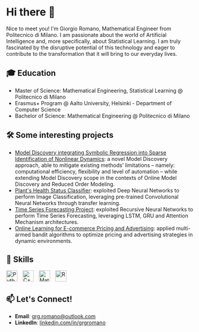 # Hi there 👋

Nice to meet you! I'm Giorgio Romano, Mathematical Engineer from Politecnico di Milano. I am passionate about the world of Artificial Intelligence and, more specifically, about Statistical Learning. I am truly fascinated by the disruptive potential of this technology and eager to contribute to the transformation that it will bring to our everyday lives.

## 🎓 Education
- Master of Science: Mathematical Engineering, Statistical Learning @ Politecnico di Milano
- Erasmus+ Program @ Aalto University, Helsinki - Department of Computer Science
- Bachelor of Science: Mathematical Engineering @ Politecnico di Milano

## 🛠️ Some interesting projects
- [Model Discovery integrating Symbolic Regression into Sparse Identification of Nonlinear Dynamics](https://github.com/grgromano/MD-Loop): a novel Model Discovery approach, able to mitigate existing methods’ limitations – namely: computational efficiency, flexibility and level of automation – while extending Model Discovery scope in the contexts of Online Model Discovery and Reduced Order Modeling.
- [Plant's Health Status Classifier](https://github.com/grgromano/image-classifier): exploited Deep Neural Networks to perform Image Classification, leveraging pre-trained Convolutional Neural Networks through transfer learning. 
- [Time Series Forecasting Project](https://github.com/grgromano/timeseries-forecasting): exploited Recursive Neural Networks to perform Time Series Forecasting, leveraging LSTM, GRU and Attention Mechanism architectures.
- [Online Learning for E-commerce Pricing and Advertising](https://github.com/grgromano/Online-PricingAdvertising): applied multi-armed bandit algorithms to optimize pricing and advertising strategies in dynamic environments.


## 🤹 Skills
<div>
  <img src="https://cdn.jsdelivr.net/gh/devicons/devicon/icons/python/python-original.svg" alt="Python" width="30" height="30" style="margin-right: 10px;"/>
  <img src="https://cdn.jsdelivr.net/gh/devicons/devicon/icons/cplusplus/cplusplus-original.svg" alt="C++" width="30" height="30" style="margin-right: 10px;"/>
  <img src="https://cdn.jsdelivr.net/gh/devicons/devicon/icons/matlab/matlab-original.svg" alt="Matlab" width="30" height="30" style="margin-right: 10px;"/>
  <img src="https://cdn.jsdelivr.net/gh/devicons/devicon/icons/r/r-original.svg" alt="R" width="30" height="30"/>
</div>


## 📫 Let's Connect!
- **Email**: [grg.romano@outlook.com](mailto:grg.romano@outlook.com)  
- **LinkedIn**: [linkedin.com/in/grgromano](https://www.linkedin.com/in/grgromano/)  



<!--
**grgromano/grgromano** is a ✨ _special_ ✨ repository because its `README.md` (this file) appears on your GitHub profile.

Here are some ideas to get you started:

- 🔭 I’m currently working on ...
- 🌱 I’m currently learning ...
- 👯 I’m looking to collaborate on ...
- 🤔 I’m looking for help with ...
- 💬 Ask me about ...
- 📫 How to reach me: ...
- 😄 Pronouns: ...
- ⚡ Fun fact: ...
-->
